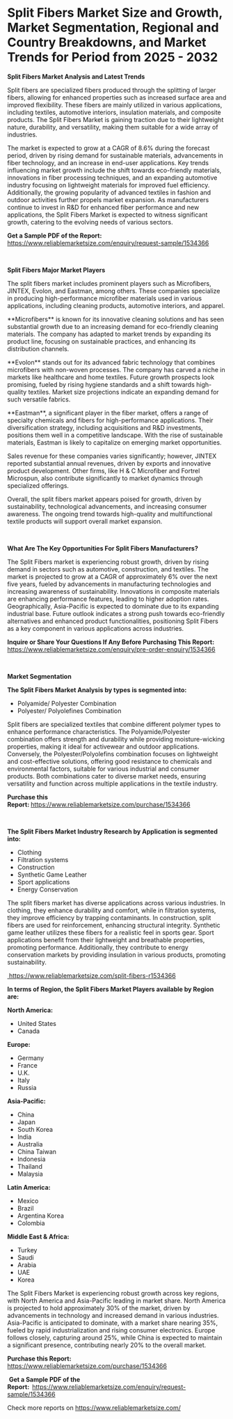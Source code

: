 <p><h1>Split Fibers Market Size and Growth, Market Segmentation, Regional and Country Breakdowns, and Market Trends for Period from 2025 -  2032</h1></p><p><strong>Split Fibers Market Analysis and Latest Trends</strong></p>
<p><p>Split fibers are specialized fibers produced through the splitting of larger fibers, allowing for enhanced properties such as increased surface area and improved flexibility. These fibers are mainly utilized in various applications, including textiles, automotive interiors, insulation materials, and composite products. The Split Fibers Market is gaining traction due to their lightweight nature, durability, and versatility, making them suitable for a wide array of industries.</p><p>The market is expected to grow at a CAGR of 8.6% during the forecast period, driven by rising demand for sustainable materials, advancements in fiber technology, and an increase in end-user applications. Key trends influencing market growth include the shift towards eco-friendly materials, innovations in fiber processing techniques, and an expanding automotive industry focusing on lightweight materials for improved fuel efficiency. Additionally, the growing popularity of advanced textiles in fashion and outdoor activities further propels market expansion. As manufacturers continue to invest in R&D for enhanced fiber performance and new applications, the Split Fibers Market is expected to witness significant growth, catering to the evolving needs of various sectors.</p></p>
<p><strong>Get a Sample PDF of the Report:&nbsp;</strong> <a href="https://www.reliablemarketsize.com/enquiry/request-sample/1534366?utm_campaign=3508&utm_medium=2&utm_source=Github&utm_content=ia&utm_term=02042025&utm_id=split-fibers">https://www.reliablemarketsize.com/enquiry/request-sample/1534366</a></p>
<p>&nbsp;</p>
<p><strong>Split Fibers Major Market Players</strong></p>
<p><p>The split fibers market includes prominent players such as Microfibers, JINTEX, Evolon, and Eastman, among others. These companies specialize in producing high-performance microfiber materials used in various applications, including cleaning products, automotive interiors, and apparel.</p><p>**Microfibers** is known for its innovative cleaning solutions and has seen substantial growth due to an increasing demand for eco-friendly cleaning materials. The company has adapted to market trends by expanding its product line, focusing on sustainable practices, and enhancing its distribution channels.</p><p>**Evolon** stands out for its advanced fabric technology that combines microfibers with non-woven processes. The company has carved a niche in markets like healthcare and home textiles. Future growth prospects look promising, fueled by rising hygiene standards and a shift towards high-quality textiles. Market size projections indicate an expanding demand for such versatile fabrics.</p><p>**Eastman**, a significant player in the fiber market, offers a range of specialty chemicals and fibers for high-performance applications. Their diversification strategy, including acquisitions and R&D investments, positions them well in a competitive landscape. With the rise of sustainable materials, Eastman is likely to capitalize on emerging market opportunities.</p><p>Sales revenue for these companies varies significantly; however, JINTEX reported substantial annual revenues, driven by exports and innovative product development. Other firms, like H & C Microfiber and Fortrel Microspun, also contribute significantly to market dynamics through specialized offerings.</p><p>Overall, the split fibers market appears poised for growth, driven by sustainability, technological advancements, and increasing consumer awareness. The ongoing trend towards high-quality and multifunctional textile products will support overall market expansion.</p></p>
<p>&nbsp;</p>
<p><strong>What Are The Key Opportunities For Split Fibers Manufacturers?</strong></p>
<p><p>The Split Fibers market is experiencing robust growth, driven by rising demand in sectors such as automotive, construction, and textiles. The market is projected to grow at a CAGR of approximately 6% over the next five years, fueled by advancements in manufacturing technologies and increasing awareness of sustainability. Innovations in composite materials are enhancing performance features, leading to higher adoption rates. Geographically, Asia-Pacific is expected to dominate due to its expanding industrial base. Future outlook indicates a strong push towards eco-friendly alternatives and enhanced product functionalities, positioning Split Fibers as a key component in various applications across industries.</p></p>
<p><strong>Inquire or Share Your Questions If Any Before Purchasing This Report:</strong> <a href="https://www.reliablemarketsize.com/enquiry/pre-order-enquiry/1534366?utm_campaign=3508&utm_medium=2&utm_source=Github&utm_content=ia&utm_term=02042025&utm_id=split-fibers">https://www.reliablemarketsize.com/enquiry/pre-order-enquiry/1534366</a></p>
<p>&nbsp;</p>
<p><strong>Market Segmentation</strong></p>
<p><strong>The Split Fibers Market Analysis by types is segmented into:</strong></p>
<p><ul><li>Polyamide/ Polyester Combination</li><li>Polyester/ Polyolefines Combination</li></ul></p>
<p><p>Split fibers are specialized textiles that combine different polymer types to enhance performance characteristics. The Polyamide/Polyester combination offers strength and durability while providing moisture-wicking properties, making it ideal for activewear and outdoor applications. Conversely, the Polyester/Polyolefins combination focuses on lightweight and cost-effective solutions, offering good resistance to chemicals and environmental factors, suitable for various industrial and consumer products. Both combinations cater to diverse market needs, ensuring versatility and function across multiple applications in the textile industry.</p></p>
<p><strong>Purchase this Report:&nbsp;</strong><a href="https://www.reliablemarketsize.com/purchase/1534366?utm_campaign=3508&utm_medium=2&utm_source=Github&utm_content=ia&utm_term=02042025&utm_id=split-fibers">https://www.reliablemarketsize.com/purchase/1534366</a></p>
<p>&nbsp;</p>
<p><strong>The Split Fibers Market Industry Research by Application is segmented into:</strong></p>
<p><ul><li>Clothing</li><li>Filtration systems</li><li>Construction</li><li>Synthetic Game Leather</li><li>Sport applications</li><li>Energy Conservation</li></ul></p>
<p><p>The split fibers market has diverse applications across various industries. In clothing, they enhance durability and comfort, while in filtration systems, they improve efficiency by trapping contaminants. In construction, split fibers are used for reinforcement, enhancing structural integrity. Synthetic game leather utilizes these fibers for a realistic feel in sports gear. Sport applications benefit from their lightweight and breathable properties, promoting performance. Additionally, they contribute to energy conservation markets by providing insulation in various products, promoting sustainability.</p></p>
<p><a href="https://www.reliablemarketsize.com/split-fibers-r1534366?utm_campaign=3508&utm_medium=2&utm_source=Github&utm_content=ia&utm_term=02042025&utm_id=split-fibers">&nbsp;https://www.reliablemarketsize.com/split-fibers-r1534366</a></p>
<p><strong>In terms of Region, the Split Fibers Market Players available by Region are:</strong></p>
<p>
    <p> <strong> North America: </strong>
        <ul>
            <li>United States</li>
            <li>Canada</li>
        </ul>
        </p> 
    <p> <strong> Europe: </strong>
        <ul>
            <li>Germany</li>
            <li>France</li>
            <li>U.K.</li>
            <li>Italy</li>
            <li>Russia</li>
        </ul>
        </p> 
    <p> <strong> Asia-Pacific: </strong>
        <ul>
            <li>China</li>
            <li>Japan</li>
            <li>South Korea</li>
            <li>India</li>
            <li>Australia</li>
            <li>China Taiwan</li>
            <li>Indonesia</li>
            <li>Thailand</li>
            <li>Malaysia</li>
        </ul>
        </p> 
    <p> <strong> Latin America: </strong>
        <ul>
            <li>Mexico</li>
            <li>Brazil</li>
            <li>Argentina Korea</li>
            <li>Colombia</li>
        </ul>
        </p> 
    <p> <strong> Middle East & Africa: </strong>
        <ul>
            <li>Turkey</li>
            <li>Saudi</li>
            <li>Arabia</li>
            <li>UAE</li>
            <li>Korea</li>
        </ul>
    </p>
    </p>
<p><p>The Split Fibers Market is experiencing robust growth across key regions, with North America and Asia-Pacific leading in market share. North America is projected to hold approximately 30% of the market, driven by advancements in technology and increased demand in various industries. Asia-Pacific is anticipated to dominate, with a market share nearing 35%, fueled by rapid industrialization and rising consumer electronics. Europe follows closely, capturing around 25%, while China is expected to maintain a significant presence, contributing nearly 20% to the overall market.</p></p>
<p><strong>Purchase this Report: </strong><a href="https://www.reliablemarketsize.com/purchase/1534366?utm_campaign=3508&utm_medium=2&utm_source=Github&utm_content=ia&utm_term=02042025&utm_id=split-fibers">https://www.reliablemarketsize.com/purchase/1534366</a></p>
<p>&nbsp;<strong>Get a Sample PDF of the Report:&nbsp;&nbsp;</strong><a href="https://www.reliablemarketsize.com/enquiry/request-sample/1534366?utm_campaign=3508&utm_medium=2&utm_source=Github&utm_content=ia&utm_term=02042025&utm_id=split-fibers">https://www.reliablemarketsize.com/enquiry/request-sample/1534366</a></p>
<p><strong></strong></p>
<p>Check more reports on <a href="https://www.reliablemarketsize.com/?utm_campaign=3508&utm_medium=2&utm_source=Github&utm_content=ia&utm_term=02042025&utm_id=split-fibers">https://www.reliablemarketsize.com/</a></p>